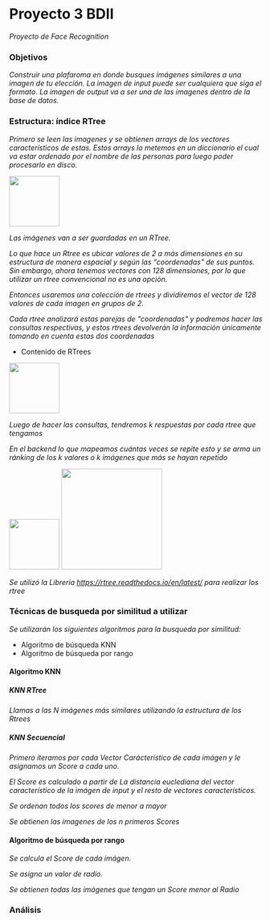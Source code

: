 # Proyecto 3 BDII

_Proyecto de Face Recognition_

### Objetivos

_Construir una plafaroma en donde busques imágenes similares a una imagen de tu elección._
_La imagen de input puede ser cualquiera que siga el formato._
_La imagen de output va a ser una de las imagenes dentro de la base de datos._

### Estructura: índice RTree

_Primero se leen las imagenes y se obtienen arrays de los vectores característicos de estas._
_Estos arrays lo metemos en un diccionario el cual va estar ordenado por el nombre de las personas para luego poder procesarlo en disco._

<img src="https://cdn.discordapp.com/attachments/841118704547659797/873079711553683477/unknown.png" height="100">

_Las imágenes van a ser guardadas en un RTree._

_Lo que hace un Rtree es ubicar valores de 2 a más dimensiones en su estructura de manera espacial y según las "coordenadas" de sus puntos.
Sin embargo, ahora tenemos vectores con 128 dimensiones, por lo que utilizar un rtree convencional no es una opción._

_Entonces usaremos una colección de rtrees y dividiremos el vector de 128 valores de cada imagen en grupos de 2._

_Cada rtree analizará estas parejas de "coordenadas" y podremos hacer las consultas respectivas, y estos rtrees devolverán la información únicamente tomando en cuenta estas dos coordenadas_

* Contenido de RTrees <br />

<img src="https://cdn.discordapp.com/attachments/841118704547659797/873081201894768640/unknown.png" height="100">

_Luego de hacer las consultas, tendremos k respuestas por cada rtree que tengamos_

_En el backend lo que mapeamos cuántas veces se repite esto y se arma un ránking de los k valores o k imágenes que más se hayan repetido_

<img src = "https://cdn.discordapp.com/attachments/841118704547659797/873083696041824327/unknown.png" height="100">

<img src="https://cdn.discordapp.com/attachments/841118704547659797/873083565460570122/unknown.png" height="200">

_Se utilizó la Librería https://rtree.readthedocs.io/en/latest/ para realizar los rtree_


### Técnicas de busqueda por similitud a utilizar


_Se utilizarán los siguientes algoritmos para la busqueda por similitud:_
* Algoritmo de búsqueda KNN
* Algoritmo de búsqueda por rango

#### Algoritmo KNN
##### KNN RTree
_Llamas a las N imágenes más similares utilizando la estructura de los Rtrees_ 

##### KNN Secuencial
_Primero iteramos por cada Vector Carácterístico de cada imágen y le asignamos un Score a cada uno._

_El Score es calculado a partir de La distancia euclediana del vector característico de la imágen de input y el resto de vectores característicos._

_Se ordenan todos los scores de menor a mayor_

_Se obtienen las imagenes de los n primeros Scores_

#### Algoritmo de búsqueda por rango

_Se calcula el Score de cada imágen._

_Se asigna un valor de radio._

_Se obtienen todas las imágenes que tengan un Score menor al Radio_


### Análisis
